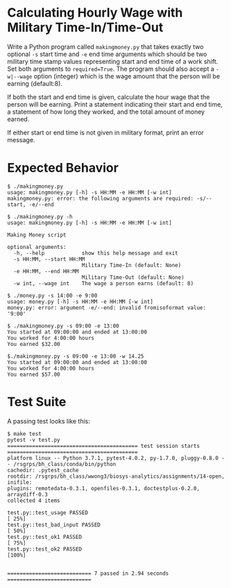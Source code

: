 # Calculating Hourly Wage with Military Time-In/Time-Out

Write a Python program called `makingmoney.py` that takes exactly two optional `-s` start time and `-e` end time arguments which should be two military time stamp values representing start and end time of a work shift. Set both arguments to `required=True`. The program should also accept a `-w|--wage` option (integer) which is the wage amount that the person will be earning (default:8).

If both the start and end time is given, calculate the hour wage that the person will be earning. Print a statement indicating their start and end time, a statement of how long they worked, and the total amount of money earned. 

If either start or end time is not given in military format, print an error message.

# Expected Behavior

````
$ ./makingmoney.py
usage: makingmoney.py [-h] -s HH:MM -e HH:MM [-w int]
makingmoney.py: error: the following arguments are required: -s/--start, -e/--end

$ ./makingmoney.py -h
usage: makingmoney.py [-h] -s HH:MM -e HH:MM [-w int]

Making Money script

optional arguments:
  -h, --help            show this help message and exit
  -s HH:MM, --start HH:MM
                        Military Time-In (default: None)
  -e HH:MM, --end HH:MM
                        Military Time-Out (default: None)
  -w int, --wage int    The wage a person earns (default: 8)

$ ./money.py -s 14:00 -e 9:00
usage: money.py [-h] -s HH:MM -e HH:MM [-w int]
money.py: error: argument -e/--end: invalid fromisoformat value: '9:00'

$ ./makingmoney.py -s 09:00 -e 13:00
You started at 09:00:00 and ended at 13:00:00
You worked for 4:00:00 hours
You earned $32.00

$./makingmoney.py -s 09:00 -e 13:00 -w 14.25
You started at 09:00:00 and ended at 13:00:00
You worked for 4:00:00 hours
You earned $57.00

````

# Test Suite

A passing test looks like this:

````
$ make test
pytest -v test.py
========================================== test session starts ==========================================
platform linux -- Python 3.7.1, pytest-4.0.2, py-1.7.0, pluggy-0.8.0 -- /rsgrps/bh_class/conda/bin/python
cachedir: .pytest_cache
rootdir: /rsgrps/bh_class/wwong3/biosys-analytics/assignments/14-open, inifile:
plugins: remotedata-0.3.1, openfiles-0.3.1, doctestplus-0.2.0, arraydiff-0.3
collected 4 items                                                                                       

test.py::test_usage PASSED                                                                        [ 25%]
test.py::test_bad_input PASSED                                                                    [ 50%]
test.py::test_ok1 PASSED                                                                          [ 75%]
test.py::test_ok2 PASSED                                                                          [100%]


=========================== 7 passed in 2.94 seconds ===========================
````
